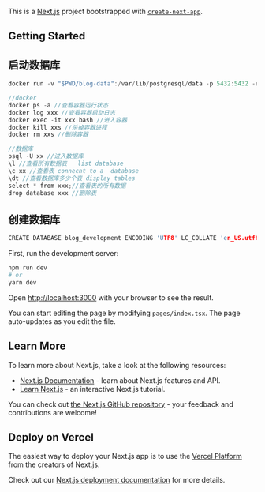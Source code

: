 This is a [Next.js](https://nextjs.org/) project bootstrapped with [`create-next-app`](https://github.com/vercel/next.js/tree/canary/packages/create-next-app).

## Getting Started


## 启动数据库

```c
docker run -v "$PWD/blog-data":/var/lib/postgresql/data -p 5432:5432 -e POSTGRES_USER=blog -e POSTGRES_HOST_AUTH_METHOD=trust -d postgres:12.2
```

```c
//docker
docker ps -a //查看容器运行状态
docker log xxx //查看容器启动日志
docker exec -it xxx bash //进入容器
docker kill xxs //杀掉容器进程
docker rm xxs //删除容器

//数据库
psql -U xx //进入数据库
\l //查看所有数据表   list database
\c xx //查看表 connecnt to a  database
\dt //查看数据库多少个表 display tables
select * from xxx;//查看表的所有数据
drop database xxx //删除表
```
## 创建数据库

```c
CREATE DATABASE blog_development ENCODING 'UTF8' LC_COLLATE 'en_US.utf8' LC_CTYPE 'en_US.utf8';
```

First, run the development server:

```bash
npm run dev
# or
yarn dev
```

Open [http://localhost:3000](http://localhost:3000) with your browser to see the result.

You can start editing the page by modifying `pages/index.tsx`. The page auto-updates as you edit the file.

## Learn More

To learn more about Next.js, take a look at the following resources:

- [Next.js Documentation](https://nextjs.org/docs) - learn about Next.js features and API.
- [Learn Next.js](https://nextjs.org/learn) - an interactive Next.js tutorial.

You can check out [the Next.js GitHub repository](https://github.com/vercel/next.js/) - your feedback and contributions are welcome!

## Deploy on Vercel

The easiest way to deploy your Next.js app is to use the [Vercel Platform](https://vercel.com/import?utm_medium=default-template&filter=next.js&utm_source=create-next-app&utm_campaign=create-next-app-readme) from the creators of Next.js.

Check out our [Next.js deployment documentation](https://nextjs.org/docs/deployment) for more details.
